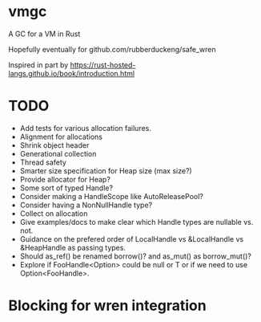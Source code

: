 # vmgc
 A GC for a VM in Rust

Hopefully eventually for github.com/rubberduckeng/safe_wren

Inspired in part by https://rust-hosted-langs.github.io/book/introduction.html

# TODO
* Add tests for various allocation failures.
* Alignment for allocations
* Shrink object header
* Generational collection
* Thread safety
* Smarter size specification for Heap size (max size?)
* Provide allocator for Heap?
* Some sort of typed Handle?
* Consider making a HandleScope like AutoReleasePool?
* Consider having a NonNullHandle type?
* Collect on allocation
* Give examples/docs to make clear which Handle types are nullable vs. not.
* Guidance on the prefered order of LocalHandle vs &LocalHandle vs &HeapHandle as passing types.
* Should as_ref() be renamed borrow()?  and as_mut() as borrow_mut()?
* Explore if FooHandle<Option<T>> could be null or T or if we need to use Option<FooHandle<T>>.

# Blocking for wren integration
